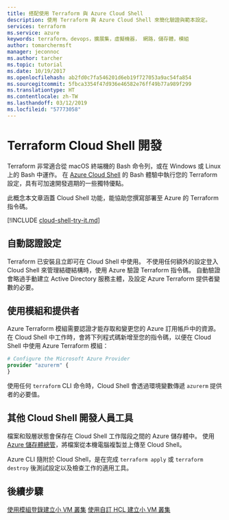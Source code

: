```yaml
---
title: 搭配使用 Terraform 與 Azure Cloud Shell
description: 使用 Terraform 與 Azure Cloud Shell 來簡化驗證與範本設定。
services: terraform
ms.service: azure
keywords: terraform，devops，擴展集，虛擬機器， 網路，儲存體，模組
author: tomarchermsft
manager: jeconnoc
ms.author: tarcher
ms.topic: tutorial
ms.date: 10/19/2017
ms.openlocfilehash: ab2fd0c7fa546201d6eb19f727053a9ac54fa854
ms.sourcegitcommit: 5fbca3354f47d936e46582e76ff49b77a989f299
ms.translationtype: HT
ms.contentlocale: zh-TW
ms.lasthandoff: 03/12/2019
ms.locfileid: "57773058"
---
```

# <a name="terraform-cloud-shell-development"></a>Terraform Cloud Shell 開發 

Terraform 非常適合從 macOS 終端機的 Bash 命令列，或在 Windows 或 Linux 上的 Bash 中運作。 在 [Azure Cloud Shell](/azure/cloud-shell/overview) 的 Bash 體驗中執行您的 Terraform 設定，具有可加速開發週期的一些獨特優點。

此概念本文章涵蓋 Cloud Shell 功能，能協助您撰寫部署至 Azure 的 Terraform 指令碼。

[!INCLUDE [cloud-shell-try-it.md](../../includes/cloud-shell-try-it.md)]

## <a name="automatic-credential-configuration"></a>自動認證設定

Terraform 已安裝且立即可在 Cloud Shell 中使用。 不使用任何額外的設定登入 Cloud Shell 來管理結礎結構時，使用 Azure 驗證 Terraform 指令碼。 自動驗證會略過手動建立 Active Directory 服務主體，及設定 Azure Terraform 提供者變數的必要。


## <a name="using-modules-and-providers"></a>使用模組和提供者

Azure Terraform 模組需要認證才能存取和變更您的 Azure 訂用帳戶中的資源。 在 Cloud Shell 中工作時，會將下列程式碼新增至您的指令碼，以便在 Cloud Shell 中使用 Azure Terraform 模組：

```tf
# Configure the Microsoft Azure Provider
provider "azurerm" {
}
```

使用任何 `terraform` CLI 命令時，Cloud Shell 會透過環境變數傳遞 `azurerm` 提供者的必要值。

## <a name="other-cloud-shell-developer-tools"></a>其他 Cloud Shell 開發人員工具

檔案和殼層狀態會保存在 Cloud Shell 工作階段之間的 Azure 儲存體中。 使用 [Azure 儲存體總管](/azure/vs-azure-tools-storage-manage-with-storage-explorer)，將檔案從本機電腦複製並上傳至 Cloud Shell。

Azure CLI 隨附於 Cloud Shell，是在完成 `terraform apply` 或 `terraform destroy` 後測試設定以及檢查工作的適用工具。


## <a name="next-steps"></a>後續步驟

[使用模組登錄建立小 VM 叢集](terraform-create-vm-cluster-module.md)
[使用自訂 HCL 建立小 VM 叢集](terraform-create-vm-cluster-with-infrastructure.md)
